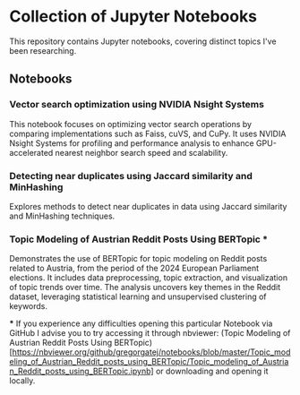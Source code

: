 # Collection of Jupyter Notebooks

This repository contains Jupyter notebooks, covering distinct topics I've been researching.

## Notebooks

### Vector search optimization using NVIDIA Nsight Systems

This notebook focuses on optimizing vector search operations by comparing implementations such as Faiss, cuVS, and CuPy. It uses NVIDIA Nsight Systems for profiling and performance analysis to enhance GPU-accelerated nearest neighbor search speed and scalability.

### Detecting near duplicates using Jaccard similarity and MinHashing

Explores methods to detect near duplicates in data using Jaccard similarity and MinHashing techniques.

### Topic Modeling of Austrian Reddit Posts Using BERTopic *

Demonstrates the use of BERTopic for topic modeling on Reddit posts related to Austria, from the period of the 2024 European Parliament elections. It includes data preprocessing, topic extraction, and visualization of topic trends over time. The analysis uncovers key themes in the Reddit dataset, leveraging statistical learning and unsupervised clustering of keywords.

__*__ If you experience any difficulties opening this particular Notebook via GitHub I advise you to try accessing it through nbviewer: (Topic Modeling of Austrian Reddit Posts Using BERTopic)[https://nbviewer.org/github/gregorgatej/notebooks/blob/master/Topic_modeling_of_Austrian_Reddit_posts_using_BERTopic/Topic_modeling_of_Austrian_Reddit_posts_using_BERTopic.ipynb] or downloading and opening it locally.